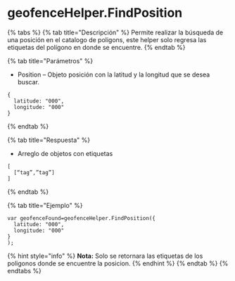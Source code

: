 # geofenceHelper.FindPosition

{% tabs %}
{% tab title="Descripción" %}
Permite realizar la búsqueda de una posición en el catalogo de poligons, este helper solo regresa las etiquetas del polígono en donde se encuentre.
{% endtab %}

{% tab title="Parámetros" %}
* Position – Objeto posición con la latitud y la longitud que se desea buscar.
```
{
  latitude: "000",
  longitude: "000"
}
```
{% endtab %}

{% tab title="Respuesta" %}
* Arreglo de objetos con etiquetas
```
[
  [“tag”,”tag”]
]
```

{% endtab %}

{% tab title="Ejemplo" %}
```
var geofenceFound=geofenceHelper.FindPosition({
  latitude: "000",
  longitude: "000"
}
);

```
{% hint style="info" %}
**Nota:** Solo se retornara las etiquetas de los poligonos donde se encuentre la posicion.
{% endhint %}
{% endtab %}
{% endtabs %}
